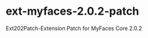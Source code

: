 ext-myfaces-2.0.2-patch
=======================

Ext202Patch-Extension Patch for MyFaces Core 2.0.2
